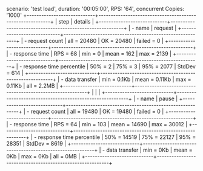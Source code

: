 scenario: 'test load', duration: '00:05:00', RPS: '64', concurrent Copies: '1000'
+----------------------------+----------------------------------------------------------+
| step                       | details                                                  |
+----------------------------+----------------------------------------------------------+
| - name                     | request                                                  |
+----------------------------+----------------------------------------------------------+
| - request count            | all = 20480 | OK = 20480 | failed = 0                    |
+----------------------------+----------------------------------------------------------+
| - response time            | RPS = 68 | min = 0 | mean = 162 | max = 2139             |
+----------------------------+----------------------------------------------------------+
| - response time percentile | 50% = 2 | 75% = 3 | 95% = 2077 | StdDev = 614            |
+----------------------------+----------------------------------------------------------+
| - data transfer            | min = 0.1Kb | mean = 0.11Kb | max = 0.11Kb | all = 2.2MB |
+----------------------------+----------------------------------------------------------+
|                            |                                                          |
+----------------------------+----------------------------------------------------------+
| - name                     | pause                                                    |
+----------------------------+----------------------------------------------------------+
| - request count            | all = 19480 | OK = 19480 | failed = 0                    |
+----------------------------+----------------------------------------------------------+
| - response time            | RPS = 64 | min = 103 | mean = 14690 | max = 30012        |
+----------------------------+----------------------------------------------------------+
| - response time percentile | 50% = 14519 | 75% = 22127 | 95% = 28351 | StdDev = 8619  |
+----------------------------+----------------------------------------------------------+
| - data transfer            | min = 0Kb | mean = 0Kb | max = 0Kb | all = 0MB           |
+----------------------------+----------------------------------------------------------+